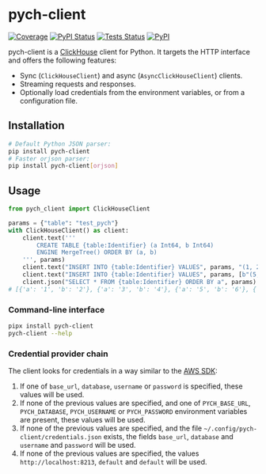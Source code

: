 # pych-client

[![Coverage][coverage-badge]][coverage-url]
[![PyPI Status][pypi-workflow-badge]][pypi-workflow-url]
[![Tests Status][tests-workflow-badge]][tests-workflow-url]
[![PyPI][pypi-badge]][pypi-url]

pych-client is a [ClickHouse][clickhouse] client for Python. It targets the HTTP interface and offers the following
features:
- Sync (`ClickHouseClient`) and async (`AsyncClickHouseClient`) clients.
- Streaming requests and responses.
- Optionally load credentials from the environment variables, or from a configuration file.

## Installation

```bash
# Default Python JSON parser:
pip install pych-client
# Faster orjson parser:
pip install pych-client[orjson]
```

## Usage

```python
from pych_client import ClickHouseClient

params = {"table": "test_pych"}
with ClickHouseClient() as client:
    client.text('''
        CREATE TABLE {table:Identifier} (a Int64, b Int64)
        ENGINE MergeTree() ORDER BY (a, b)
    ''', params)
    client.text("INSERT INTO {table:Identifier} VALUES", params, "(1, 2), (3, 4)")
    client.text("INSERT INTO {table:Identifier} VALUES", params, [b"(5, 6)", b"(7, 8)"])
    client.json("SELECT * FROM {table:Identifier} ORDER BY a", params)
# [{'a': '1', 'b': '2'}, {'a': '3', 'b': '4'}, {'a': '5', 'b': '6'}, {'a': '7', 'b': '8'}]
```

### Command-line interface

```bash
pipx install pych-client
pych-client --help
```

### Credential provider chain

The client looks for credentials in a way similar to the [AWS SDK][aws-sdk]:

1. If one of `base_url`, `database`, `username` or `password` is specified, these values will be used.
2. If none of the previous values are specified, and one of `PYCH_BASE_URL`, `PYCH_DATABASE`, `PYCH_USERNAME`
   or `PYCH_PASSWORD` environment variables are present, these values will be used.
3. If none of the previous values are specified, and the file `~/.config/pych-client/credentials.json` exists, the
   fields `base_url`, `database` and `username` and `password` will be used.
4. If none of the previous values are specified, the values `http://localhost:8213`, `default` and `default`
   will be used.

[aws-sdk]: https://boto3.amazonaws.com/v1/documentation/api/latest/guide/credentials.html

[clickhouse]: https://clickhouse.com

[coverage-badge]: https://img.shields.io/codecov/c/github/dioptra-io/pych-client?logo=codecov&logoColor=white

[coverage-url]: https://codecov.io/gh/dioptra-io/pych-client

[pypi-workflow-badge]: https://img.shields.io/github/workflow/status/dioptra-io/pych-client/PyPI?logo=github&label=pypi

[pypi-workflow-url]: https://github.com/dioptra-io/pych-client/actions/workflows/pypi.yml

[tests-workflow-badge]: https://img.shields.io/github/workflow/status/dioptra-io/pych-client/Tests?logo=github&label=tests

[tests-workflow-url]: https://github.com/dioptra-io/pych-client/actions/workflows/tests.yml

[pypi-badge]: https://img.shields.io/pypi/v/pych-client?logo=pypi&logoColor=white

[pypi-url]: https://pypi.org/project/pych-client/
